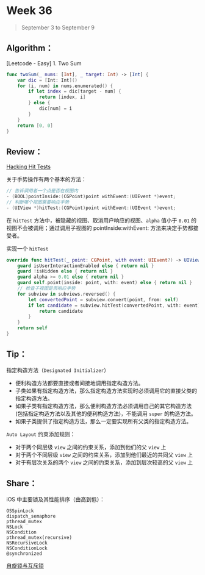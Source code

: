 # Week 36

> September 3 to September 9

## Algorithm：
[Leetcode - Easy] 1. Two Sum

```swift
func twoSum(_ nums: [Int], _ target: Int) -> [Int] {
	var dic = [Int: Int]()
	for (i, num) in nums.enumerated() {
		if let index = dic[target - num] {
			return [index, i]
		} else {
			dic[num] = i
		}
	}
	return [0, 0]
}
```

## Review：
[Hacking Hit Tests](http://khanlou.com/2018/09/hacking-hit-tests/)

关于手势操作有两个基本的方法：
```swift
// 告诉调用者一个点是否在视图内
- (BOOL)pointInside:(CGPoint)point withEvent:(UIEvent *)event;
// 判断哪个视图需要响应手势
- (UIView *)hitTest:(CGPoint)point withEvent:(UIEvent *)event;
```

在 `hitTest` 方法中，被隐藏的视图、取消用户响应的视图、`alpha` 值小于 `0.01` 的视图不会被调用；通过调用子视图的 pointInside:withEvent: 方法来决定手势都接受者。

实现一个 `hitTest`
```swift
override func hitTest(_ point: CGPoint, with event: UIEvent?) -> UIView? {
	guard isUserInteractionEnabled else { return nil }
	guard !isHidden else { return nil }
	guard alpha >= 0.01 else { return nil }
	guard self.point(inside: point, with: event) else { return nil }
    // 检查子视图是否响应手势
	for subview in subviews.reversed() {
		let convertedPoint = subview.convert(point, from: self)
		if let candidate = subview.hitTest(convertedPoint, with: event) {
			return candidate
		}
	}
	return self
}
```

## Tip：

指定构造方法（`Designated Initializer`）
- 便利构造方法都要直接或者间接地调用指定构造方法。
- 子类如果有指定构造方法，那么指定构造方法实现时必须调用它的直接父类的指定构造方法。
- 如果子类有指定构造方法，那么便利构造方法必须调用自己的其它构造方法(包括指定构造方法以及其他的便利构造方法)，不能调用 `super` 的构造方法。
- 如果子类提供了指定构造方法，那么一定要实现所有父类的指定构造方法。

`Auto Layout` 约束添加规则：
- 对于两个同层级 `view` 之间的约束关系，添加到他们的父 `view` 上
- 对于两个不同层级 `view` 之间的约束关系，添加到他们最近的共同父 `view` 上
- 对于有层次关系的两个 `view` 之间的约束关系，添加到层次较高的父 `view` 上

## Share：

iOS 中主要锁及其性能排序（由高到低）：
```objc
OSSpinLock
dispatch_semaphore
pthread_mutex
NSLock
NSCondition
pthread_mutex(recursive)
NSRecursiveLock
NSConditionLock
@synchronized
```

[自旋锁与互斥锁](https://github.com/wzshare/TimeChip/blob/master/2018/%E8%87%AA%E6%97%8B%E9%94%81%E4%B8%8E%E4%BA%92%E6%96%A5%E9%94%81.md)
